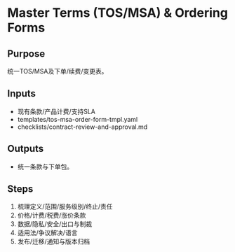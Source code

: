 # Master Terms (TOS/MSA) & Ordering Forms

## Purpose

统一TOS/MSA及下单/续费/变更表。

## Inputs

- 现有条款/产品计费/支持SLA
- templates/tos-msa-order-form-tmpl.yaml
- checklists/contract-review-and-approval.md

## Outputs

- 统一条款与下单包。

## Steps

1. 梳理定义/范围/服务级别/终止/责任
2. 价格/计费/税费/涨价条款
3. 数据/隐私/安全/出口与制裁
4. 适用法/争议解决/语言
5. 发布/迁移/通知与版本归档
